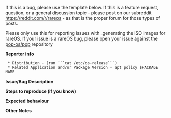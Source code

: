 If this is a bug, please use the template below. If this is a feature request, question, or a general discussion topic - please post on our subreddit https://reddit.com/r/rareos - as that is the proper forum for those types of posts.

Please only use this for reporting issues with _generating the ISO images for rareOS. If your issue is a rareOS bug, please open your issue against the [pop-os/pop](https://github.com/rareos/rareos/issues/new) repository

**Reporter info**

```
 * Distribution - (run ```cat /etc/os-release```)
 * Related Application and/or Package Version - apt policy $PACKAGE NAME
```


**Issue/Bug Description**



**Steps to reproduce (if you know)**



**Expected behaviour**



**Other Notes**


